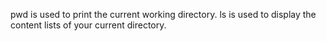 pwd is used to print the current working directory.
ls is used to display the content lists of your current directory.
